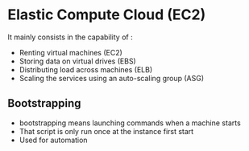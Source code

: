 # Elastic Compute Cloud (EC2)

It mainly consists in the capability of :
- Renting virtual machines (EC2)
- Storing data on virtual drives (EBS)
- Distributing load across machines (ELB)
- Scaling the services using an auto-scaling group (ASG)

## Bootstrapping
- bootstrapping means launching commands when a machine starts
- That script is only run once at the instance first start
- Used for automation


